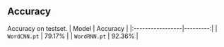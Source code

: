 ## Accuracy
Accuracy on testset.
| Model            | Accuracy |
|:-----------------|---------:|
| `WordCNN.pt`     | 79.17%   |
| `WordRNN.pt`     | 92.36%   |
